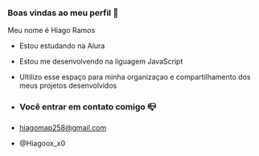 ### Boas vindas ao meu perfil 🤎

Meu nome é Hiago Ramos

- Estou estudando na Alura
- Estou me desenvolvendo na liguagem JavaScript
- Ultilizo esse espaço para minha  organizaçao e compartilhamento dos meus projetos desenvolvidos

- ### Você entrar em contato comigo 📪

- hiagomap258@gmail.com
- @Hiagoox_x0
